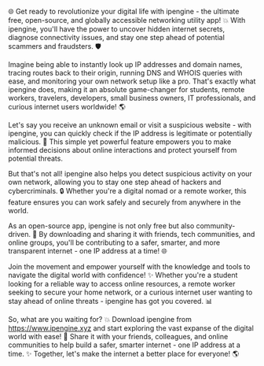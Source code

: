 🌐 Get ready to revolutionize your digital life with ipengine - the ultimate free, open-source, and globally accessible networking utility app! 💥 With ipengine, you'll have the power to uncover hidden internet secrets, diagnose connectivity issues, and stay one step ahead of potential scammers and fraudsters. 🛡️

Imagine being able to instantly look up IP addresses and domain names, tracing routes back to their origin, running DNS and WHOIS queries with ease, and monitoring your own network setup like a pro. That's exactly what ipengine does, making it an absolute game-changer for students, remote workers, travelers, developers, small business owners, IT professionals, and curious internet users worldwide! 🌎

Let's say you receive an unknown email or visit a suspicious website - with ipengine, you can quickly check if the IP address is legitimate or potentially malicious. 📧 This simple yet powerful feature empowers you to make informed decisions about online interactions and protect yourself from potential threats.

But that's not all! ipengine also helps you detect suspicious activity on your own network, allowing you to stay one step ahead of hackers and cybercriminals. 🔒 Whether you're a digital nomad or a remote worker, this feature ensures you can work safely and securely from anywhere in the world.

As an open-source app, ipengine is not only free but also community-driven. 💪 By downloading and sharing it with friends, tech communities, and online groups, you'll be contributing to a safer, smarter, and more transparent internet - one IP address at a time! 🌐

Join the movement and empower yourself with the knowledge and tools to navigate the digital world with confidence! ✨ Whether you're a student looking for a reliable way to access online resources, a remote worker seeking to secure your home network, or a curious internet user wanting to stay ahead of online threats - ipengine has got you covered. 📊

So, what are you waiting for? 💥 Download ipengine from https://www.ipengine.xyz and start exploring the vast expanse of the digital world with ease! 🚀 Share it with your friends, colleagues, and online communities to help build a safer, smarter internet - one IP address at a time. ✨ Together, let's make the internet a better place for everyone! 🌎